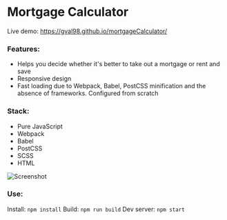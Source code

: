 # Mortgage Calculator

Live demo: https://gval98.github.io/mortgageCalculator/

### Features:

- Helps you decide whether it's better to take out a mortgage or rent and save
- Responsive design
- Fast loading due to Webpack, Babel, PostCSS minification and the absence of frameworks. Configured from scratch

### Stack:

- Pure JavaScript
- Webpack
- Babel
- PostCSS
- SCSS
- HTML

![Screenshot](https://i.ibb.co/48mQn0L/mortrage-calculator-screenjpg.jpg)

### Use:

Install: `npm install`
Build: `npm run build`
Dev server: `npm start`
